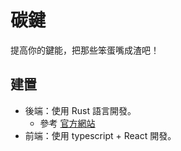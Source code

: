 # 碳鍵
提高你的鍵能，把那些笨蛋嘴成渣吧！

## 建置
- 後端：使用 Rust 語言開發。
    + 參考 [官方網站](https://www.rust-lang.org/tools/install)
- 前端：使用 typescript + React 開發。

